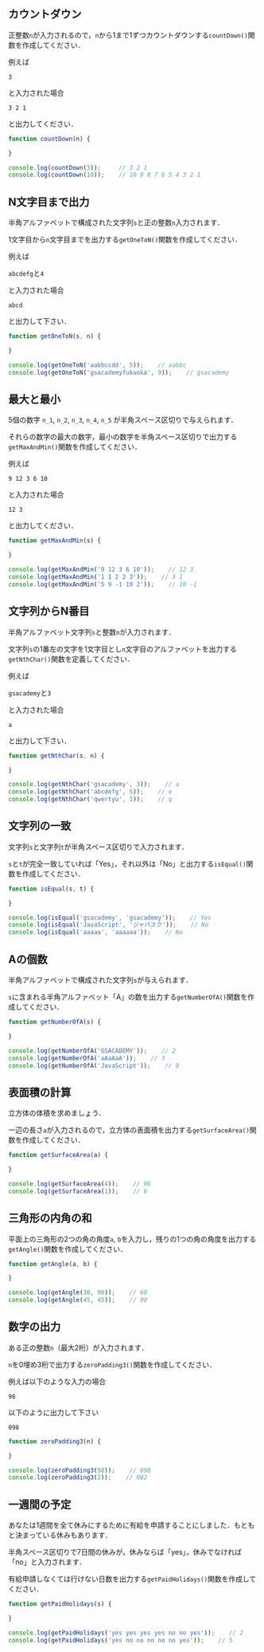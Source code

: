 ## カウントダウン
正整数`n`が入力されるので，`n`から1まで1ずつカウントダウンする`countDown()`関数を作成してください．

例えば

`3`

と入力された場合

`3 2 1`

と出力してください．

```js
function countDown(n) {

}

console.log(countDown(3));     // 3 2 1
console.log(countDown(10));    // 10 9 8 7 6 5 4 3 2 1
```


## N文字目まで出力

半角アルファベットで構成された文字列`s`と正の整数`n`入力されます．

1文字目から`n`文字目までを出力する`getOneToN()`関数を作成してください．

例えば

`abcdefg`と`4`

と入力された場合

`abcd`

と出力して下さい．

```js
function getOneToN(s, n) {

}

console.log(getOneToN('aabbccdd', 5));    // aabbc
console.log(getOneToN('gsacademyfukuoka', 9));    // gsacademy
```


## 最大と最小

5個の数字 `n_1`, `n_2`, `n_3`, `n_4`, `n_5` が半角スペース区切りで与えられます．

それらの数字の最大の数字，最小の数字を半角スペース区切りで出力する`getMaxAndMin()`関数を作成してください．

例えば

`9 12 3 6 10`

と入力された場合

`12 3`

と出力してください．

```js
function getMaxAndMin(s) {

}

console.log(getMaxAndMin('9 12 3 6 10'));    // 12 3
console.log(getMaxAndMin('1 1 2 2 3'));    // 3 1
console.log(getMaxAndMin('5 9 -1 10 2'));    // 10 -1
```


## 文字列からN番目

半角アルファベット文字列`s`と整数`n`が入力されます．

文字列`s`の1番左の文字を1文字目とし`n`文字目のアルファベットを出力する`getNthChar()`関数を定義してください．

例えば

`gsacademy`と`3`

と入力された場合

`a`

と出力して下さい．

```js
function getNthChar(s, n) {

}

console.log(getNthChar('gsacademy', 3));    // a
console.log(getNthChar('abcdefg', 5));    // e
console.log(getNthChar('qwertyu', 1));    // q
```


## 文字列の一致

文字列`s`と文字列`t`が半角スペース区切りで入力されます．

`s`と`t`が完全一致していれば「Yes」，それ以外は「No」と出力する`isEqual()`関数を作成してください．

```js
function isEqual(s, t) {

}

console.log(isEqual('gsacademy', 'gsacademy'));    // Yes
console.log(isEqual('JavaScript', 'ジャバスク'));    // No
console.log(isEqual('aaaaa', 'aaaaaa'));    // No
```


## Aの個数

半角アルファベットで構成された文字列`s`が与えられます．

`s`に含まれる半角アルファベット「A」の数を出力する`getNumberOfA()`関数を作成してください．

```js
function getNumberOfA(s) {

}

console.log(getNumberOfA('GSACADEMY'));    // 2
console.log(getNumberOfA('aAaAaA'));    // 3
console.log(getNumberOfA('JavaScript'));    // 0
```


## 表面積の計算

立方体の体積を求めましょう．

一辺の長さ`a`が入力されるので，立方体の表面積を出力する`getSurfaceArea()`関数を作成してください．

```js
function getSurfaceArea(a) {

}

console.log(getSurfaceArea(4));    // 96
console.log(getSurfaceArea(1));    // 6
```


## 三角形の内角の和

平面上の三角形の2つの角の角度`a`, `b`を入力し，残りの1つの角の角度を出力する`getAngle()`関数を作成してください．

```js
function getAngle(a, b) {

}

console.log(getAngle(30, 90));    // 60
console.log(getAngle(45, 45));    // 90
```


## 数字の出力

ある正の整数`n`（最大2桁）が入力されます．

`n`を0埋め3桁で出力する`zeroPadding3()`関数を作成してください．

例えば以下のような入力の場合

`98`

以下のように出力して下さい

`098`

```js
function zeroPadding3(n) {

}

console.log(zeroPadding3(98));    // 098
console.log(zeroPadding3(2));    // 002
```


## 一週間の予定

あなたは1週間を全て休みにするために有給を申請することにしました．もともと決まっている休みもあります．

半角スペース区切りで7日間の休みが，休みならば「yes」，休みでなければ「no」と入力されます．

有給申請しなくては行けない日数を出力する`getPaidHolidays()`関数を作成してください．

```js
function getPaidHolidays(s) {

}

console.log(getPaidHolidays('yes yes yes yes no no yes'));    // 2
console.log(getPaidHolidays('yes no no no no no yes'));    // 5
```

